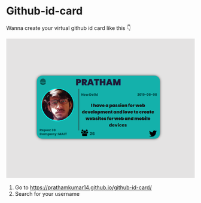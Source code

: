 # Github-id-card

Wanna create your virtual github id card like this 👇

![card](https://raw.githubusercontent.com/PrathamKumar14/github-id-card/master/public/card.PNG)

1. Go to https://prathamkumar14.github.io/github-id-card/
2. Search for your username 
